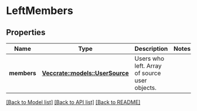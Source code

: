 # LeftMembers

## Properties

Name | Type | Description | Notes
------------ | ------------- | ------------- | -------------
**members** | [**Vec<crate::models::UserSource>**](UserSource.md) | Users who left. Array of source user objects. | 

[[Back to Model list]](../README.md#documentation-for-models) [[Back to API list]](../README.md#documentation-for-api-endpoints) [[Back to README]](../README.md)


